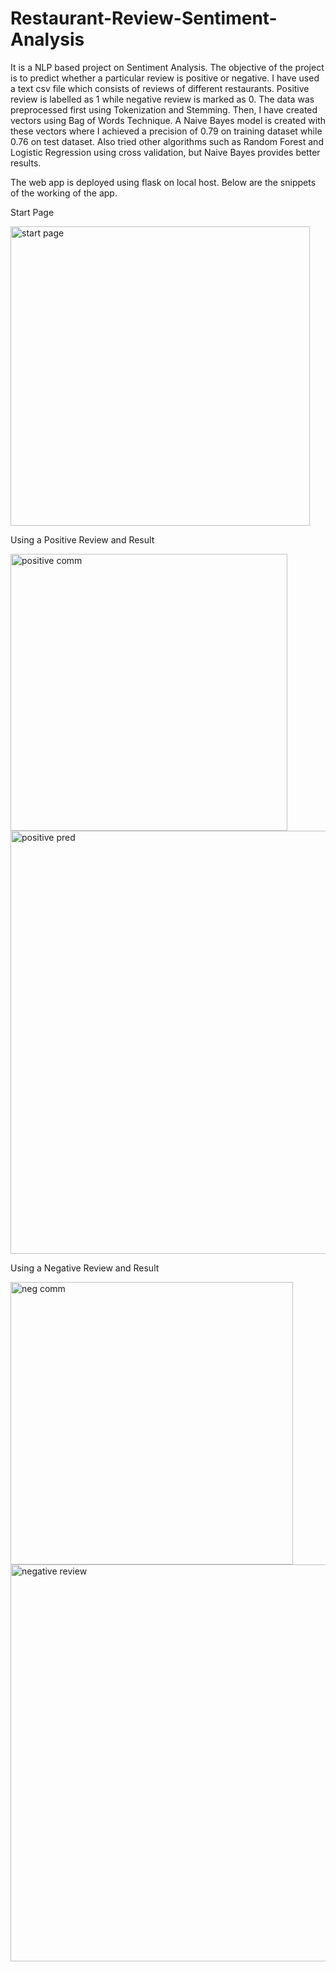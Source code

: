 # Restaurant-Review-Sentiment-Analysis
It is a NLP based project on Sentiment Analysis. The objective of the project is to predict whether a particular review is positive or negative. I have used a text csv file which consists of reviews of different restaurants. Positive review is labelled as 1 while negative review is marked as 0. The data was preprocessed first using Tokenization and Stemming. Then, I have created vectors using Bag of Words Technique. A Naive Bayes model is created with these vectors where I achieved a precision of 0.79 on training dataset while 0.76 on test dataset. Also tried other algorithms such as Random Forest and Logistic Regression using cross validation, but Naive Bayes provides better results.

The web app is deployed using flask on local host. Below are the snippets of the working of the app.

Start Page

<img width="479" alt="start page" src="https://user-images.githubusercontent.com/83235872/161115750-b501d139-3fc1-4088-a9ba-7ef3c377cad9.png">


Using a Positive Review and Result

<img width="443" alt="positive comm" src="https://user-images.githubusercontent.com/83235872/161115858-bfc05a51-280d-4205-9302-c52e71524655.png">

<img width="677" alt="positive pred" src="https://user-images.githubusercontent.com/83235872/161115876-ff0ded60-d1cb-417b-9630-9cebdcfd2619.png">


Using a Negative Review and Result

<img width="452" alt="neg comm" src="https://user-images.githubusercontent.com/83235872/161115987-0fe9efed-9fa6-48c9-bcb7-1f1f7b08d139.png">

<img width="635" alt="negative review" src="https://user-images.githubusercontent.com/83235872/161116008-94bbea9b-835c-44a9-948b-7cae2e02c0d5.png">
